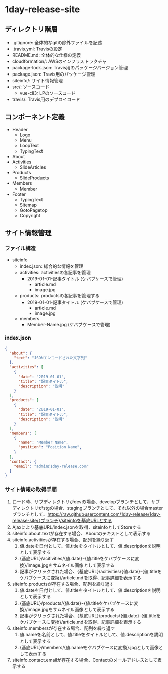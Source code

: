 # 1day-release-site

## ディレクトリ階層
- .gitignore: 全体的なgitの除外ファイルを記述
- .travis.yml: Travisの設定
- README.md: 全体的な仕様の定義
- cloudformation/: AWSのインフラストラクチャ
- package-lock.json: Travis用のパッケージバージョン管理
- package.json: Travis用のパッケージ管理
- siteinfo/: サイト情報管理
- src/: ソースコード
  - vue-cli3: LPのソースコード
- travis/: Travis用のデプロイコード

## コンポーネント定義
- Header 
  - Logo
  - Menu
  - LoopText
  - TypingText
- About
- Activities
  - SlideArticles
- Products
  - SlideProducts
- Members
  - Member
- Footer
  - TypingText
  - Sitemap
  - GotoPagetop
  - Copyright

## サイト情報管理
### ファイル構造
- siteinfo
  - index.json: 総合的な情報を管理
  - activities: activitiesの各記事を管理
    - 2019-01-01-記事タイトル (ケバブケースで管理)
      - article.md
      - image.jpg
  - products: productsの各記事を管理する
    - 2019-01-01-記事タイトル (ケバブケースで管理)
      - article.md
      - image.jpg
  - members
    - Member-Name.jpg (ケバブケースで管理)

### index.json
```json
{
  "about": {
    "text": "JSONエンコードされた文字列"
  },
  "activities": [
    {
      "date": "2019-01-01",
      "title": "記事タイトル",
      "description": "説明"
    }
  ],
  "products": [
    {
      "date": "2019-01-01",
      "title": "記事タイトル",
      "description": "説明"
    }
  ],
  "members": [
    {
      "name": "Member Name",
      "position": "Position Name",
    }
  ],
  "contact": {
    "email": "admin@1day-release.com"
  }
}
```

### サイト情報の取得手順
1. ロード時、サブディレクトリがdevの場合、developブランチとして、サブディレクトリがstgの場合、stagingブランチとして、それ以外の場合masterブランチとして、https://raw.githubusercontent.com/1day-release/1day-release-site/{ブランチ}/siteinfoを基底URLとする
2. Ajaxにより基底URL/index.jsonを取得、siteinfoとしてStoreする
3. siteinfo.about.textが存在する場合、Aboutのテキストとして表示する
4. siteinfo.activitiesが存在する場合、配列を繰り返す
    1. 値.dateを日付として、値.titleをタイトルとして、値.descriptionを説明として表示する
    2. {基底URL}/acitivities/{値.date}-{値.titleをケバブケースに変換}/image.jpgをサムネイル画像として表示する
    3. 記事がクリックされた場合、{基底URL}/acitivities/{値.date}-{値.titleをケバブケースに変換}/article.mdを取得、記事詳細を表示する
5. siteinfo.productsが存在する場合、配列を繰り返す
    1. 値.dateを日付として、値.titleをタイトルとして、値.descriptionを説明として表示する
    2. {基底URL}/products/{値.date}-{値.titleをケバブケースに変換}/image.jpgをサムネイル画像として表示する
    3. 記事がクリックされた場合、{基底URL}/products/{値.date}-{値.titleをケバブケースに変換}/article.mdを取得、記事詳細を表示する
6. siteinfo.membersが存在する場合、配列を繰り返す
    1. 値.nameを名前として、値.titleをタイトルとして、値.descriptionを説明として表示する
    2. {基底URL}/members/{値.nameをケバブケースに変換}.jpgとして画像として表示する
7. siteinfo.contact.emailが存在する場合、Contactのメールアドレスとして表示する
